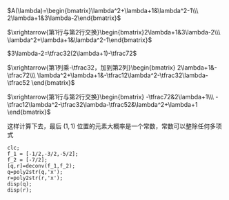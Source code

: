 $A(\lambda)=\begin{bmatrix}\lambda^2+\lambda+1&\lambda^2-1\\\ 2\lambda+1&3\lambda-2\end{bmatrix}$  
  
 $\xrightarrow{第1行与第2行交换}\begin{bmatrix}2\lambda+1&3\lambda-2\\\ \lambda^2+\lambda+1&\lambda^2-1\end{bmatrix}$  
  
 $3\lambda-2=\tfrac32(2\lambda+1)-\tfrac72$  
  
 $\xrightarrow{第1列乘-\tfrac32，加到第2列}\begin{bmatrix}  
2\lambda+1&-\tfrac72\\\  
\lambda^2+\lambda+1&-\tfrac12\lambda^2-\tfrac32\lambda-\tfrac52  
\end{bmatrix}$  
  
 $\xrightarrow{第1行与第2行交换}\begin{bmatrix}  
-\tfrac72&2\lambda+1\\\  
-\tfrac12\lambda^2-\tfrac32\lambda-\tfrac52&\lambda^2+\lambda+1  
\end{bmatrix}$  
  
这样计算下去，最后 $(1,1)$ 位置的元素大概率是一个常数，常数可以整除任何多项式  
  
```agsl  
clc;  
f_1 = [-1/2,-3/2,-5/2];  
f_2 = [-7/2];  
[q,r]=deconv(f_1,f_2);  
q=poly2str(q,'x');  
r=poly2str(r,'x');  
disp(q);  
disp(r);  
```  
